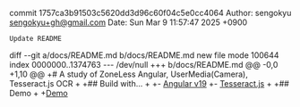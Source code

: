 commit 1757ca3b91503c5620dd3d96c60f04c5e0cc4064
Author: sengokyu <sengokyu+gh@gmail.com>
Date:   Sun Mar 9 11:57:47 2025 +0900

    Update README

diff --git a/docs/README.md b/docs/README.md
new file mode 100644
index 0000000..1374763
--- /dev/null
+++ b/docs/README.md
@@ -0,0 +1,10 @@
+# A study of ZoneLess Angular, UserMedia(Camera), Tesseract.js OCR
+
+## Build with...
+
+- [Angular v19](https://angular.dev/)
+- [Tesseract.js](https://tesseract.projectnaptha.com/)
+
+## Demo
+
+[Demo](https://sengoku.github.io/Anguler-webcam-tesseract-ocr-sample/out/browser/)
